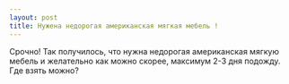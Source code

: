 ```yaml
---
layout: post 
title: Нужена недорогая американская мягкая мебель ! 
--- 
```

Срочно! Так получилось, что нужна недорогая американская мягкую мебель и желательно как можно скорее, максимум 2-3 дня подожду. Где взять можно?
